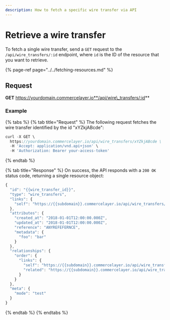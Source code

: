```yaml
---
description: How to fetch a specific wire transfer via API
---
```


# Retrieve a wire transfer

To fetch a single wire transfer, send a `GET` request to the `/api/wire_transfers/:id` endpoint, where `id` is the ID of the resource that you want to retrieve.

{% page-ref page="../../fetching-resources.md" %}

## Request

**GET** https://yourdomain.commercelayer.io**/api/wire\_transfers/:id**

### **Example**

{% tabs %}
{% tab title="Request" %}
The following request fetches the wire transfer identified by the id "xYZkjABcde":

```javascript
curl -X GET \
  https://yourdomain.commercelayer.io/api/wire_transfers/xYZkjABcde \
  -H 'Accept: application/vnd.api+json' \
  -H 'Authorization: Bearer your-access-token'
```
{% endtab %}

{% tab title="Response" %}
On success, the API responds with a `200 OK` status code, returning a single resource object:

```javascript
{
  "id": "{{wire_transfer_id}}",
  "type": "wire_transfers",
  "links": {
    "self": "https://{{subdomain}}.commercelayer.io/api/wire_transfers/{{wire_transfer_id}}"
  },
  "attributes": {
    "created_at": "2018-01-01T12:00:00.000Z",
    "updated_at": "2018-01-01T12:00:00.000Z",
    "reference": "ANYREFEFERNCE",
    "metadata": {
      "foo": "bar"
    }
  },
  "relationships": {
    "order": {
      "links": {
        "self": "https://{{subdomain}}.commercelayer.io/api/wire_transfers/{{wire_transfer_id}}/relationships/order",
        "related": "https://{{subdomain}}.commercelayer.io/api/wire_transfers/{{wire_transfer_id}}/order"
      }
    }
  },
  "meta": {
    "mode": "test"
  }
}
```
{% endtab %}
{% endtabs %}

